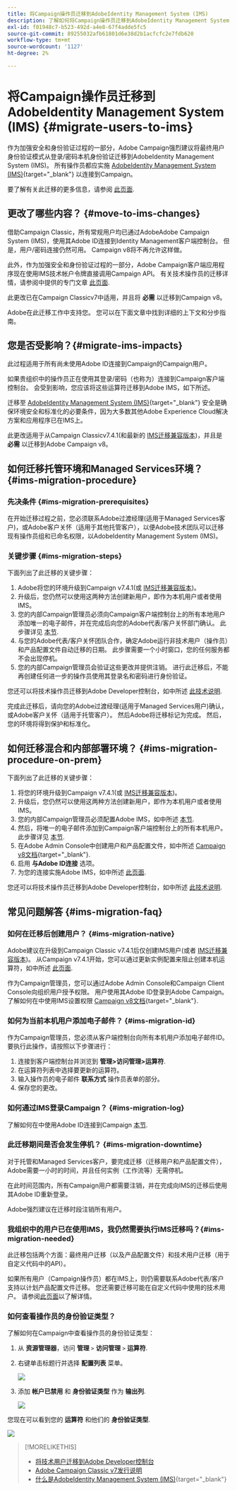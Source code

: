 ```yaml
---
title: 将Campaign操作员迁移到AdobeIdentity Management System (IMS)
description: 了解如何将Campaign操作员迁移到AdobeIdentity Management System (IMS)
exl-id: f01948c7-b523-492d-a4e8-67f4adde5fc5
source-git-commit: 89255032afb61801d6e38d2b1acfcfc2e7fdb620
workflow-type: tm+mt
source-wordcount: '1127'
ht-degree: 2%

---
```


# 将Campaign操作员迁移到AdobeIdentity Management System (IMS) {#migrate-users-to-ims}

作为加强安全和身份验证过程的一部分，Adobe Campaign强烈建议将最终用户身份验证模式从登录/密码本机身份验证迁移到AdobeIdentity Management System (IMS)。 所有操作员都应实施 [AdobeIdentity Management System (IMS)](https://helpx.adobe.com/cn/enterprise/using/identity.html){target="_blank"} 以连接到Campaign。

要了解有关此迁移的更多信息，请参阅 [此页面](ac-ims.md).

## 更改了哪些内容？ {#move-to-ims-changes}

借助Campaign Classic，所有常规用户均已通过AdobeAdobe Campaign System (IMS)，使用其Adobe ID连接到Identity Management客户端控制台。 但是，用户/密码连接仍然可用。 Campaign v8将不再允许这样做。

此外，作为加强安全和身份验证过程的一部分，Adobe Campaign客户端应用程序现在使用IMS技术帐户令牌直接调用Campaign API。 有关技术操作员的迁移详情，请参阅中提供的专门文章 [此页面](ims-migration.md).

此更改已在Campaign Classicv7中适用，并且将 **必需** 以迁移到Campaign v8。

Adobe在此迁移工作中支持您。 您可以在下面文章中找到详细的上下文和分步指南。

## 您是否受影响？{#migrate-ims-impacts}

此过程适用于所有尚未使用Adobe ID连接到Campaign的Campaign用户。

如果贵组织中的操作员正在使用其登录/密码（也称为）连接到Campaign客户端控制台。 会受到影响，您应该将这些运算符迁移到Adobe IMS，如下所述。

迁移至 [AdobeIdentity Management System (IMS)](https://helpx.adobe.com/cn/enterprise/using/identity.html){target="_blank"} 安全是确保环境安全和标准化的必要条件，因为大多数其他Adobe Experience Cloud解决方案和应用程序已在IMS上。

此更改适用于从Campaign Classicv7.4.1(和最新的 [IMS迁移兼容版本](ac-ims.md#ims-versions))，并且是 **必需** 以迁移到Adobe Campaign v8。


## 如何迁移托管环境和Managed Services环境？ {#ims-migration-procedure}

### 先决条件 {#ims-migration-prerequisites}

在开始迁移过程之前，您必须联系Adobe过渡经理(适用于Managed Services客户)，或Adobe客户关怀（适用于其他托管客户），以便Adobe技术团队可以迁移现有操作员组和已命名权限，以AdobeIdentity Management System (IMS)。

### 关键步骤 {#ims-migration-steps}

下面列出了此迁移的关键步骤：

1. Adobe将您的环境升级到Campaign v7.4.1(或 [IMS迁移兼容版本](ac-ims.md#ims-versions))。
1. 升级后，您仍然可以使用这两种方法创建新用户，即作为本机用户或者使用IMS。
1. 您的内部Campaign管理员必须向Campaign客户端控制台上的所有本地用户添加唯一的电子邮件，并在完成后向您的Adobe代表/客户关怀部门确认。  此步骤详见 [本节](#ims-migration-id).
1. 与您的Adobe代表/客户关怀团队合作，确定Adobe运行非技术用户（操作员）和产品配置文件自动迁移的日期。 此步骤需要一个小时窗口，您的任何服务都不会出现停机。
1. 您的内部Campaign管理员会验证这些更改并提供注销。 进行此迁移后，不能再创建任何进一步的操作员使用其登录名和密码进行身份验证。

您还可以将技术操作员迁移到Adobe Developer控制台，如中所述 [此技术说明](ims-migration.md).

完成此迁移后，请向您的Adobe过渡经理(适用于Managed Services用户)确认，或Adobe客户关怀（适用于托管客户）。 然后Adobe将迁移标记为完成。 然后，您的环境将得到保护和标准化。


## 如何迁移混合和内部部署环境？ {#ims-migration-procedure-on-prem}

下面列出了此迁移的关键步骤：

1. 将您的环境升级到Campaign v7.4.1(或 [IMS迁移兼容版本](#ims-versions))。
1. 升级后，您仍然可以使用这两种方法创建新用户，即作为本机用户或者使用IMS。
1. 您的内部Campaign管理员必须配置Adobe IMS，如中所述 [本节](../../integrations/using/configuring-ims.md).
1. 然后，将唯一的电子邮件添加到Campaign客户端控制台上的所有本机用户。 此步骤详见 [本节](#ims-migration-id).
1. 在Adobe Admin Console中创建用户和产品配置文件，如中所述 [Campaign v8文档](https://experienceleague.adobe.com/docs/campaign/campaign-v8/admin/permissions/manage-permissions.html){target="_blank"}.
1. 启用 **与Adobe ID连接** 选项。
1. 为您的连接实施Adobe IMS，如中所述 [此页面](../../integrations/using/implementing-ims.md).

您还可以将技术操作员迁移到Adobe Developer控制台，如中所述 [此技术说明](ims-migration.md).


## 常见问题解答 {#ims-migration-faq}

### 如何在迁移后创建用户？ {#ims-migration-native}

Adobe建议在升级到Campaign Classic v7.4.1后仅创建IMS用户(或者 [IMS迁移兼容版本](#ims-versions))。
从Campaign v7.4.1开始，您可以通过更新实例配置来阻止创建本机运算符，如中所述 [此页面](impact-ims-migration.md).

作为Campaign管理员，您可以通过Adobe Admin Console和Campaign Client Console向组织用户授予权限。 用户使用其Adobe ID登录到Adobe Campaign。 了解如何在中使用IMS设置权限 [Campaign v8文档](https://experienceleague.adobe.com/docs/campaign/campaign-v8/admin/permissions/gs-permissions.html?lang=zh-Hans){target="_blank"}.

### 如何为当前本机用户添加电子邮件？ {#ims-migration-id}

作为Campaign管理员，您必须从客户端控制台向所有本机用户添加电子邮件ID。 要执行此操作，请按照以下步骤进行：

1. 连接到客户端控制台并浏览到 **管理>访问管理>运算符**.
1. 在运算符列表中选择要更新的运算符。
1. 输入操作员的电子邮件 **联系方式** 操作员表单的部分。
1. 保存您的更改。

<!--You can also import a CSV file to update all your operator profiles with their email.-->


### 如何通过IMS登录Campaign？ {#ims-migration-log}

了解如何在中使用Adobe ID连接到Campaign [本节](../../integrations/using/implementing-ims.md).

### 此迁移期间是否会发生停机？ {#ims-migration-downtime}

对于托管和Managed Services客户，要完成迁移（迁移用户和产品配置文件），Adobe需要一小时的时间，并且任何实例（工作流等）无需停机。

在此时间范围内，所有Campaign用户都需要注销，并在完成向IMS的迁移后使用其Adobe ID重新登录。

Adobe强烈建议在迁移时段注销所有用户。

### 我组织中的用户已在使用IMS，我仍然需要执行IMS迁移吗？{#ims-migration-needed}

此迁移包括两个方面：最终用户迁移（以及产品配置文件）和技术用户迁移（用于自定义代码中的API）。

如果所有用户（Campaign操作员）都在IMS上，则仍需要联系Adobe代表/客户支持以计划产品配置文件迁移。 您还需要迁移可能在自定义代码中使用的技术用户。 请参阅[此页面](ims-migration.md)以了解详情。

### 如何查看操作员的身份验证类型？

了解如何在Campaign中查看操作员的身份验证类型：

1. 从 **资源管理器**，访问 **管理** `>` **访问管理** `>` **运算符**.

1. 右键单击标题行并选择 **配置列表** 菜单。

   ![](assets/ims_2.png)

1. 添加 **帐户已禁用** 和 **身份验证类型** 作为 **输出列**.

   ![](assets/ims_1.png)

您现在可以看到您的 **运算符** 和他们的 **身份验证类型**.

![](assets/ims_3.png)


>[!MORELIKETHIS]
>
>* [将技术用户迁移到Adobe Developer控制台](ims-migration.md)
>* [Adobe Campaign Classic v7发行说明](../../rn/using/latest-release.md)
>* [什么是AdobeIdentity Management System (IMS)](https://helpx.adobe.com/cn/enterprise/using/identity.html){target="_blank"}
